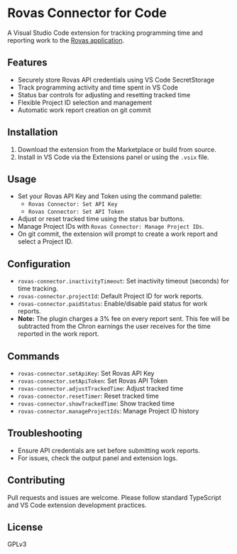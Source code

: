 # Rovas Connector for Code

A Visual Studio Code extension for tracking programming time and reporting work to the [Rovas application](https://rovas.app).

## Features
- Securely store Rovas API credentials using VS Code SecretStorage
- Track programming activity and time spent in VS Code
- Status bar controls for adjusting and resetting tracked time
- Flexible Project ID selection and management
- Automatic work report creation on git commit

## Installation
1. Download the extension from the Marketplace or build from source.
2. Install in VS Code via the Extensions panel or using the `.vsix` file.

## Usage
- Set your Rovas API Key and Token using the command palette:
  - `Rovas Connector: Set API Key`
  - `Rovas Connector: Set API Token`
- Adjust or reset tracked time using the status bar buttons.
- Manage Project IDs with `Rovas Connector: Manage Project IDs`.
- On git commit, the extension will prompt to create a work report and select a Project ID.

## Configuration
- `rovas-connector.inactivityTimeout`: Set inactivity timeout (seconds) for time tracking.
- `rovas-connector.projectId`: Default Project ID for work reports.
- `rovas-connector.paidStatus`: Enable/disable paid status for work reports.
- **Note:** The plugin charges a 3% fee on every report sent. This fee will be subtracted from the Chron earnings the user receives for the time reported in the work report.

## Commands
- `rovas-connector.setApiKey`: Set Rovas API Key
- `rovas-connector.setApiToken`: Set Rovas API Token
- `rovas-connector.adjustTrackedTime`: Adjust tracked time
- `rovas-connector.resetTimer`: Reset tracked time
- `rovas-connector.showTrackedTime`: Show tracked time
- `rovas-connector.manageProjectIds`: Manage Project ID history

## Troubleshooting
- Ensure API credentials are set before submitting work reports.
- For issues, check the output panel and extension logs.

## Contributing
Pull requests and issues are welcome. Please follow standard TypeScript and VS Code extension development practices.

## License
GPLv3

